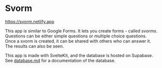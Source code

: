 # Svorm

https://svorm.netlify.app

This app is similar to Google Forms. It lets you create forms - called _svorms_. Questions can be either simple questions or multiple choice questions. Once a svorm is created, it can be shared with others who can answer it. The results can also be seen.

This app is made with SvelteKit, and the database is hosted on Supabase. See [database.md](database.md) for a documentation of the database.
